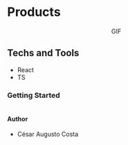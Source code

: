 # Products  

<div align="center"
>
  GIF
</div>

## Techs and Tools  

- React  
- TS  

### Getting Started

```bash
```

#### Author  

- César Augusto Costa  
